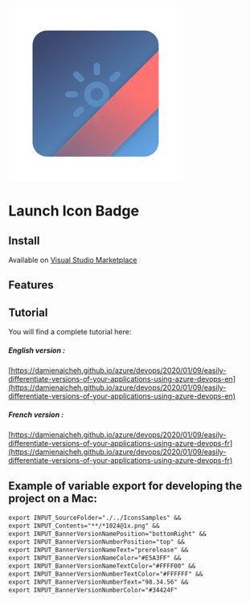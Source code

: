 ![Schema](./icon.png)

# Launch Icon Badge

## Install

Available on [Visual Studio Marketplace](https://marketplace.visualstudio.com/items?itemName=DamienAicheh.launch-icon-task)

## Features

## Tutorial
You will find a complete tutorial here:

##### English version :
[https://damienaicheh.github.io/azure/devops/2020/01/09/easily-differentiate-versions-of-your-applications-using-azure-devops-en](https://damienaicheh.github.io/azure/devops/2020/01/09/easily-differentiate-versions-of-your-applications-using-azure-devops-en)

##### French version :
[https://damienaicheh.github.io/azure/devops/2020/01/09/easily-differentiate-versions-of-your-applications-using-azure-devops-fr](https://damienaicheh.github.io/azure/devops/2020/01/09/easily-differentiate-versions-of-your-applications-using-azure-devops-fr)

## Example of variable export for developing the project on a Mac:

```
export INPUT_SourceFolder="./../IconsSamples" &&
export INPUT_Contents="**/*1024@1x.png" &&
export INPUT_BannerVersionNamePosition="bottomRight" &&
export INPUT_BannerVersionNumberPosition="top" &&
export INPUT_BannerVersionNameText="prerelease" &&
export INPUT_BannerVersionNameColor="#E5A3FF" &&
export INPUT_BannerVersionNameTextColor="#FFFF00" &&
export INPUT_BannerVersionNumberTextColor="#FFFFFF" &&
export INPUT_BannerVersionNumberText="98.34.56" &&
export INPUT_BannerVersionNumberColor="#34424F"
```